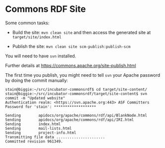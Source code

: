 <!--

    Licensed to the Apache Software Foundation (ASF) under one
    or more contributor license agreements. See the NOTICE file
    distributed with this work for additional information
    regarding copyright ownership. The ASF licenses this file
    to you under the Apache License, Version 2.0 (the
    "License"); you may not use this file except in compliance
    with the License.  You may obtain a copy of the License at

        http://www.apache.org/licenses/LICENSE-2.0

    Unless required by applicable law or agreed to in writing, software
    distributed under the License is distributed on an "AS IS" BASIS,
    WITHOUT WARRANTIES OR CONDITIONS OF ANY KIND, either express or implied.
    See the License for the specific language governing permissions and
    limitations under the License.

-->

# Commons RDF Site

Some common tasks:

* Build the site: `mvn clean site` and then access the generated site at `target/site/index.html`

* Publish the site: `mvn clean site scm-publish:publish-scm`

You will need to have `svn` installed.

Further details at https://commons.apache.org/site-publish.html

The first time you publish, you might need to tell `svn` your Apache password
by doing the commit manually:

```
stain@biggie:~/src/incubator-commonsrdf$ cd target/site-content/
stain@biggie:~/src/incubator-commonsrdf/target/site-content$ svn commit -m "Updated website"
Authentication realm: <https://svn.apache.org:443> ASF Committers
Password for 'stain': *******************

Sending        apidocs/org/apache/commons/rdf/api/BlankNode.html
Sending        apidocs/org/apache/commons/rdf/api/IRI.html
Sending        index.html
Sending        mail-lists.html
Sending        project-info.html
Transmitting file data ......................
Committed revision 961349.
```
